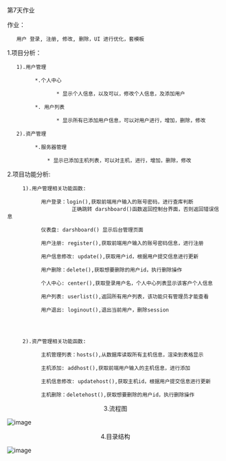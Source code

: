 第7天作业

作业：

       用户 登录, 注册, 修改, 删除，UI 进行优化，套模板

1.项目分析：

       1).用户管理
	   
	         *.个人中心
			 
			        * 显示个人信息，以及可以，修改个人信息，及添加用户
				
	         *. 用户列表
			 
			        * 显示所有已添加用户信息，可以对用户进行，增加，删除，修改
			
	   2).资产管理	
	   
             *.服务器管理
			 
			     * 显示已添加主机列表，可以对主机，进行，增加，删除，修改
	       
	 

	  
2.项目功能分析:
            
		 1).用户管理相关功能函数:
		 
		       用户登录：login(),获取前端用户输入的账号密码，进行查库判断
                         正确跳转 darshboard()函数返回控制台界面，否则返回错误信息
						 
		       仪表盘: darshboard() 显示后台管理页面
			   
		       用户注册: register(),获取前端用户输入的账号密码信息，进行注册
             
		       用户信息修改: update(),获取用户id，根据用户提交信息进行更新
            
		       用户删除：delete(),获取想要删除的用户id，执行删除操作			
			   
		       个人中心: center(),获取登录用户名，个人中心列表显示该客户个人信息
			   
		       用户列表: userlist(),返回所有用户列表，该功能只有管理员才能查看
			   
		       用户退出: loginout(),退出当前用户，删除session
			   
				  
				  
				  
		 2).资产管理相关功能函数:
		       
			   主机管理列表：hosts(),从数据库读取所有主机信息，渲染到表格显示
			   
			   主机添加: addhost(),获取前端用户输入的主机信息，进行添加
             
 			   主机信息修改: updatehost(),获取主机id，根据用户提交信息进行更新
            
			   主机删除：deletehost(),获取想要删除的用户id，执行删除操作	

	 
<center>3.流程图</center > 

![image](https://github.com/1032231418/python/blob/master/day6/liucheng.png)

<center>4.目录结构</center > 

![image](https://github.com/1032231418/python/blob/master/day7/mulu.png)




